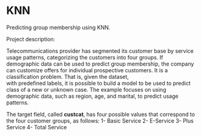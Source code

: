 # KNN
Predicting group membership using KNN.

Project description:

Telecommunications provider has segmented its customer base by service usage patterns, categorizing the customers into four groups. If demographic data can be used 
to predict group membership, the company can customize offers for individual prospective customers. It is a classification problem. That is, given the dataset,  
with predefined labels,  it is possible to build a model to be used to predict class of a new or unknown case. The example focuses on using demographic data, 
such as region, age, and marital, to predict usage patterns. 

The target field, called __custcat__, has four possible values that correspond to the four customer groups, as follows:
  1- Basic Service
  2- E-Service
  3- Plus Service
  4- Total Service
